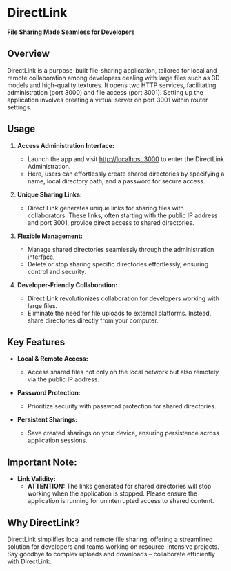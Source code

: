 # DirectLink

**File Sharing Made Seamless for Developers**

## Overview

DirectLink is a purpose-built file-sharing application, tailored for local and remote collaboration among developers dealing with large files such as 3D models and high-quality textures. It opens two HTTP services, facilitating administration (port 3000) and file access (port 3001). Setting up the application involves creating a virtual server on port 3001 within router settings.

## Usage

1. **Access Administration Interface:**
   - Launch the app and visit [http://localhost:3000](http://localhost:3000) to enter the DirectLink Administration.
   - Here, users can effortlessly create shared directories by specifying a name, local directory path, and a password for secure access.

2. **Unique Sharing Links:**
   - Direct Link generates unique links for sharing files with collaborators. These links, often starting with the public IP address and port 3001, provide direct access to shared directories.

3. **Flexible Management:**
   - Manage shared directories seamlessly through the administration interface.
   - Delete or stop sharing specific directories effortlessly, ensuring control and security.

4. **Developer-Friendly Collaboration:**
   - Direct Link revolutionizes collaboration for developers working with large files.
   - Eliminate the need for file uploads to external platforms. Instead, share directories directly from your computer.

## Key Features

- **Local & Remote Access:**
  - Access shared files not only on the local network but also remotely via the public IP address.

- **Password Protection:**
  - Prioritize security with password protection for shared directories.

- **Persistent Sharings:**
  - Save created sharings on your device, ensuring persistence across application sessions.

## Important Note:

- **Link Validity:**
  - **ATTENTION:** The links generated for shared directories will stop working when the application is stopped. Please ensure the application is running for uninterrupted access to shared content.

## Why DirectLink?

DirectLink simplifies local and remote file sharing, offering a streamlined solution for developers and teams working on resource-intensive projects. Say goodbye to complex uploads and downloads – collaborate efficiently with DirectLink.

